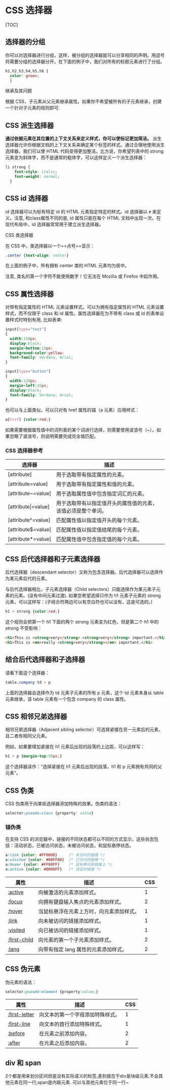 # CSS 选择器

[TOC]



## 选择器的分组

你可以对选择器进行分组，这样，被分组的选择器就可以分享相同的声明。用逗号将需要分组的选择器分开。在下面的例子中，我们对所有的标题元素进行了分组。

```css
h1,h2,h3,h4,h5,h6 {
  color: green;
  }
```



继承及其问题

根据 CSS，子元素从父元素继承属性。如果你不希望被所有的子元素继承，创建一个针对子元素的规则即可.



## CSS 派生选择器

**通过依据元素在其位置的上下文关系来定义样式，你可以使标记更加简洁。** 派生选择器允许你根据文档的上下文关系来确定某个标签的样式。通过合理地使用派生选择器，我们可以使 HTML 代码变得更加整洁。比方说，你希望列表中的 strong 元素变为斜体字，而不是通常的粗体字，可以这样定义一个派生选择器：

```css
li strong {
    font-style: italic;
    font-weight: normal;
  }
```



## CSS id 选择器

id 选择器可以为标有特定 id 的 HTML 元素指定特定的样式。id 选择器以 `#` 来定义。注意, 和class属性不同的是, id 属性只能在每个 HTML 文档中出现一次。在现代布局中，id 选择器常常用于建立派生选择器。



CSS 类选择器

在 CSS 中，类选择器以一个==点号==显示：

```css
.center {text-align: center}
```

在上面的例子中，所有拥有 center 类的 HTML 元素均为居中。

注意, 类名的第一个字符不能使用数字！它无法在 Mozilla 或 Firefox 中起作用。

## CSS 属性选择器

对带有指定属性的 HTML 元素设置样式。可以为拥有指定属性的 HTML 元素设置样式，而不仅限于 class 和 id 属性。属性选择器在为不带有 class 或 id 的表单设置样式时特别有用, 比如表单:

```css
input[type="text"]
{
  width:150px;
  display:block;
  margin-bottom:10px;
  background-color:yellow;
  font-family: Verdana, Arial;
}

input[type="button"]
{
  width:120px;
  margin-left:35px;
  display:block;
  font-family: Verdana, Arial;
}
```

也可以与上面类似，可以只对有 href 属性的锚（a 元素）应用样式：

```css
a[href] {color:red;}
```

如果需要根据属性值中的词列表的某个词进行选择，则需要使用波浪号（~）。如果忽略了波浪号，则说明需要完成完全值匹配。	

### CSS 选择器参考

| 选择器              | 描述                                                         |
| ------------------- | ------------------------------------------------------------ |
| [attribute]         | 用于选取带有指定属性的元素。                                 |
| [attribute=value]   | 用于选取带有指定属性和值的元素。                             |
| [attribute~=value]  | 用于选取属性值中包含指定词汇的元素。                         |
| [attribute\|=value] | 用于选取带有以指定值开头的属性值的元素，该值必须是整个单词。 |
| [attribute^=value]  | 匹配属性值以指定值开头的每个元素。                           |
| [attribute$=value]  | 匹配属性值以指定值结尾的每个元素。                           |
| [attribute*=value]  | 匹配属性值中包含指定值的每个元素。                           |

## CSS 后代选择器和子元素选择器

后代选择器（descendant selector）又称为包含选择器。后代选择器可以选择作为某元素后代的元素。

与后代选择器相比，子元素选择器（Child selectors）只能选择作为某元素子元素的元素。(没有中间元素过渡). 如果您希望选择只作为 h1 元素子元素的 strong 元素，可以这样写：(子结合符两边可以有空白符也可以没有，这是可选的。)

```css
h1 > strong {color:red;}
```

这个规则会把第一个 h1 下面的两个 strong 元素变为红色，但是第二个 h1 中的 strong 不受影响：

```html
<h1>This is <strong>very</strong> <strong>very</strong> important.</h1>
<h1>This is <em>really <strong>very</strong></em> important.</h1>
```

## 结合后代选择器和子选择器

请看下面这个选择器：

```css
table.company td > p
```

上面的选择器会选择作为 td 元素子元素的所有 p 元素，这个 td 元素本身从 table 元素继承，该 table 元素有一个包含 company 的 class 属性。

## CSS 相邻兄弟选择器

相邻兄弟选择器（Adjacent sibling selector）可选择紧接在另一元素后的元素，且二者有相同父元素。

例如，如果要增加紧接在 h1 元素后出现的段落的上边距，可以这样写：

```css
h1 + p {margin-top:50px;}
```

这个选择器读作：“选择紧接在 h1 元素后出现的段落，h1 和 p 元素拥有共同的父元素”。

## CSS 伪类

CSS 伪类用于向某些选择器添加特殊的效果。伪类的语法：

```css
selector:pseudo-class {property: value}
```

### 锚伪类

在支持 CSS 的浏览器中，链接的不同状态都可以不同的方式显示，这些状态包括：活动状态，已被访问状态，未被访问状态，和鼠标悬停状态。

```css
a:link {color: #FF0000}		/* 未访问的链接 */
a:visited {color: #00FF00}	/* 已访问的链接 */
a:hover {color: #FF00FF}	/* 鼠标移动到链接上 */
a:active {color: #0000FF}	/* 选定的链接 */
```

| 属性                                                         | 描述                                     | CSS  |
| ------------------------------------------------------------ | ---------------------------------------- | ---- |
| [:active](http://www.w3school.com.cn/cssref/pr_pseudo_active.asp) | 向被激活的元素添加样式。                 | 1    |
| [:focus](http://www.w3school.com.cn/cssref/pr_pseudo_focus.asp) | 向拥有键盘输入焦点的元素添加样式。       | 2    |
| [:hover](http://www.w3school.com.cn/cssref/pr_pseudo_hover.asp) | 当鼠标悬浮在元素上方时，向元素添加样式。 | 1    |
| [:link](http://www.w3school.com.cn/cssref/pr_pseudo_link.asp) | 向未被访问的链接添加样式。               | 1    |
| [:visited](http://www.w3school.com.cn/cssref/pr_pseudo_visited.asp) | 向已被访问的链接添加样式。               | 1    |
| [:first-child](http://www.w3school.com.cn/cssref/pr_pseudo_first-child.asp) | 向元素的第一个子元素添加样式。           | 2    |
| [:lang](http://www.w3school.com.cn/cssref/pr_pseudo_lang.asp) | 向带有指定 lang 属性的元素添加样式。     | 2    |

## CSS 伪元素

伪元素的语法：

```css
selector:pseudo-element {property:value;}
```

| 属性                                                         | 描述                             | CSS  |
| ------------------------------------------------------------ | -------------------------------- | ---- |
| [:first-letter](http://www.w3school.com.cn/cssref/pr_pseudo_first-letter.asp) | 向文本的第一个字母添加特殊样式。 | 1    |
| [:first-line](http://www.w3school.com.cn/cssref/pr_pseudo_first-line.asp) | 向文本的首行添加特殊样式。       | 1    |
| [:before](http://www.w3school.com.cn/cssref/pr_pseudo_before.asp) | 在元素之前添加内容。             | 2    |
| [:after](http://www.w3school.com.cn/cssref/pr_pseudo_after.asp) | 在元素之后添加内容。             | 2    |

## div 和 span

2个都是用来划分区间但是没有实际语义的标签,差别就在于div是块级元素,不会其他元素在同一行;span是内联元素. 可以与其他元素位于同一行~